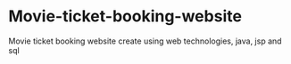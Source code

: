 # Movie-ticket-booking-website
Movie ticket booking website create using web technologies, java, jsp and sql
